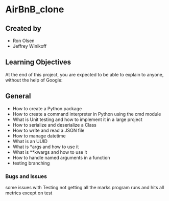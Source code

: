 # AirBnB_clone

## Created by

- Ron Olsen
- Jeffrey Winikoff

## Learning Objectives

At the end of this project, you are expected to be able to explain to anyone, without the help of Google:

## General

- How to create a Python package
- How to create a command interpreter in Python using the cmd module
- What is Unit testing and how to implement it in a large project
- How to serialize and deserialize a Class
- How to write and read a JSON file
- How to manage datetime
- What is an UUID
- What is *args and how to use it
- What is **kwargs and how to use it
- How to handle named arguments in a function
- testing branching

### Bugs and Issues

some issues with Testing not getting all the marks
program runs and hits all metrics except on test
